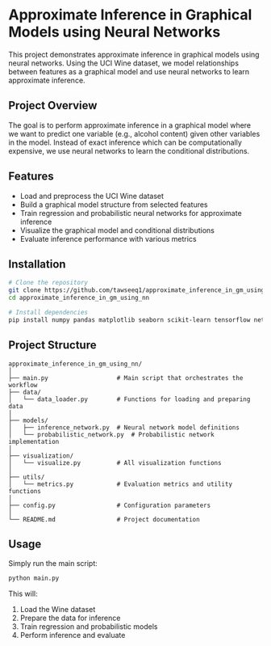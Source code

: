# Approximate Inference in Graphical Models using Neural Networks

This project demonstrates approximate inference in graphical models using neural networks. Using the UCI Wine dataset, we model relationships between features as a graphical model and use neural networks to learn approximate inference.

## Project Overview

The goal is to perform approximate inference in a graphical model where we want to predict one variable (e.g., alcohol content) given other variables in the model. Instead of exact inference which can be computationally expensive, we use neural networks to learn the conditional distributions.

## Features

- Load and preprocess the UCI Wine dataset
- Build a graphical model structure from selected features
- Train regression and probabilistic neural networks for approximate inference
- Visualize the graphical model and conditional distributions
- Evaluate inference performance with various metrics

## Installation

```bash
# Clone the repository
git clone https://github.com/tawseeq1/approximate_inference_in_gm_using_nn.git
cd approximate_inference_in_gm_using_nn

# Install dependencies
pip install numpy pandas matplotlib seaborn scikit-learn tensorflow networkx
```

## Project Structure

```
approximate_inference_in_gm_using_nn/
│
├── main.py                   # Main script that orchestrates the workflow
├── data/
│   └── data_loader.py        # Functions for loading and preparing data
│
├── models/
│   ├── inference_network.py  # Neural network model definitions
│   └── probabilistic_network.py  # Probabilistic network implementation
│
├── visualization/
│   └── visualize.py          # All visualization functions
│
├── utils/
│   └── metrics.py            # Evaluation metrics and utility functions
│
├── config.py                 # Configuration parameters
│
└── README.md                 # Project documentation
```

## Usage

Simply run the main script:

```bash
python main.py
```

This will:
1. Load the Wine dataset
2. Prepare the data for inference
3. Train regression and probabilistic models
4. Perform inference and evaluate
